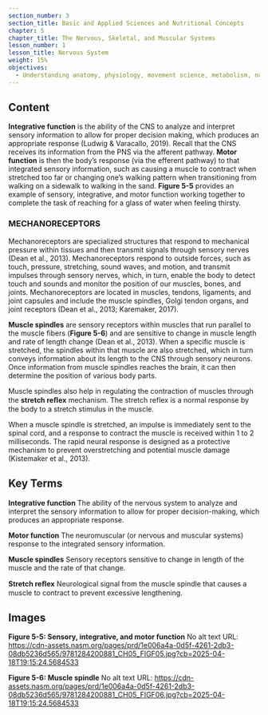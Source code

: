 ```yaml
---
section_number: 3
section_title: Basic and Applied Sciences and Nutritional Concepts
chapter: 5
chapter_title: The Nervous, Skeletal, and Muscular Systems
lesson_number: 1
lesson_title: Nervous System
weight: 15%
objectives:
  - Understanding anatomy, physiology, movement science, metabolism, nutrition, and supplementation.
---
```


## Content
**Integrative function** is the ability of the CNS to analyze and interpret sensory information to allow for proper decision making, which produces an appropriate response (Ludwig & Varacallo, 2019). Recall that the CNS receives its information from the PNS via the afferent pathway. **Motor function** is then the body’s response (via the efferent pathway) to that integrated sensory information, such as causing a muscle to contract when stretched too far or changing one’s walking pattern when transitioning from walking on a sidewalk to walking in the sand. **Figure 5-5** provides an example of sensory, integrative, and motor function working together to complete the task of reaching for a glass of water when feeling thirsty.

### MECHANORECEPTORS

Mechanoreceptors are specialized structures that respond to mechanical pressure within tissues and then transmit signals through sensory nerves (Dean et al., 2013). Mechanoreceptors respond to outside forces, such as touch, pressure, stretching, sound waves, and motion, and transmit impulses through sensory nerves, which, in turn, enable the body to detect touch and sounds and monitor the position of our muscles, bones, and joints. Mechanoreceptors are located in muscles, tendons, ligaments, and joint capsules and include the muscle spindles, Golgi tendon organs, and joint receptors (Dean et al., 2013; Karemaker, 2017).

**Muscle spindles** are sensory receptors within muscles that run parallel to the muscle fibers (**Figure 5-6**) and are sensitive to change in muscle length and rate of length change (Dean et al., 2013). When a specific muscle is stretched, the spindles within that muscle are also stretched, which in turn conveys information about its length to the CNS through sensory neurons. Once information from muscle spindles reaches the brain, it can then determine the position of various body parts.

Muscle spindles also help in regulating the contraction of muscles through the **stretch reﬂex** mechanism. The stretch reflex is a normal response by the body to a stretch stimulus in the muscle.

When a muscle spindle is stretched, an impulse is immediately sent to the spinal cord, and a response to contract the muscle is received within 1 to 2 milliseconds. The rapid neural response is designed as a protective mechanism to prevent overstretching and potential muscle damage (Kistemaker et al., 2013).

## Key Terms

**Integrative function**
The ability of the nervous system to analyze and interpret the sensory information to allow for proper decision-making, which produces an appropriate response.

**Motor function**
The neuromuscular (or nervous and muscular systems) response to the integrated sensory information.

**Muscle spindles**
Sensory receptors sensitive to change in length of the muscle and the rate of that change.

**Stretch reﬂex**
Neurological signal from the muscle spindle that causes a muscle to contract to prevent excessive lengthening.

## Images

**Figure 5-5: Sensory, integrative, and motor function**
No alt text
URL: https://cdn-assets.nasm.org/pages/prd/1e006a4a-0d5f-4261-2db3-08db5236d565/9781284200881_CH05_FIGF05.jpg?cb=2025-04-18T19:15:24.5684533

**Figure 5-6: Muscle spindle**
No alt text
URL: https://cdn-assets.nasm.org/pages/prd/1e006a4a-0d5f-4261-2db3-08db5236d565/9781284200881_CH05_FIGF06.jpg?cb=2025-04-18T19:15:24.5684533